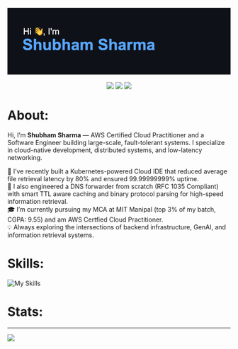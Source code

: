 ![Header Image](./header.png)

<p align="center">
  <a href="www.linkedin.com/in/shubham-s-51b5a512a" target="_blank"><img src="https://img.shields.io/badge/LinkedIn-0077B5?style=for-the-badge&logo=linkedin&logoColor=white"/></a>
  <a href="mailto:s.sharma2001@outlook.com"><img src="https://img.shields.io/badge/Gmail-D14836?style=for-the-badge&logo=gmail&logoColor=white"/></a>
  <a href="https://github.com/ShubhamSharma3901"><img src="https://img.shields.io/badge/GitHub-100000?style=for-the-badge&logo=github&logoColor=white"/></a>
</p>

# About:
Hi, I’m **Shubham Sharma** — AWS Certified Cloud Practitioner and a Software Engineer building large-scale, fault-tolerant systems. I specialize in cloud-native development, distributed systems, and low-latency networking.

🚀 I’ve recently built a Kubernetes-powered Cloud IDE that reduced average file retrieval latency by 80% and ensured 99.99999999% uptime.<br/>
🧠 I also engineered a DNS forwarder from scratch (RFC 1035 Compliant) with smart TTL aware caching and binary protocol parsing for high-speed information retrieval.<br/> 
🎓 I’m currently pursuing my MCA at MIT Manipal (top 3% of my batch, CGPA: 9.55) and am AWS Certfied Cloud Practitioner.<br/>
💡 Always exploring the intersections of backend infrastructure, GenAI, and information retrieval systems.<br/>


# Skills:
![My Skills](https://skillicons.dev/icons?i=aws,cloudflare,kubernetes,docker,prometheus,grafana,kafka,express,nodejs,mongodb,postgres,redis,prisma,nextjs,ts)


# Stats:
<p align="center">
  <a href="https://github-readme-stats.vercel.app/api?username=ShubhamSharma3901&theme=github_dark&hide_border=false&include_all_commits=true&count_private=true" alt="Readme_Stats">
  <a href="https://nirzak-streak-stats.vercel.app/?user=ShubhamSharma3901&theme=github_dark&hide_border=false" alt="Streak_Stats">
</p>

---
[![](https://visitcount.itsvg.in/api?id=ShubhamSharma3901&icon=2&color=0)](https://visitcount.itsvg.in)
